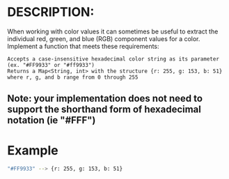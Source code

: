 # DESCRIPTION:
When working with color values it can sometimes be useful to extract the individual red, green, and blue (RGB) component values for a color. Implement a function that meets these requirements:

    Accepts a case-insensitive hexadecimal color string as its parameter (ex. "#FF9933" or "#ff9933")
    Returns a Map<String, int> with the structure {r: 255, g: 153, b: 51} where r, g, and b range from 0 through 255

## Note: your implementation does not need to support the shorthand form of hexadecimal notation (ie "#FFF")


# Example
```bash
"#FF9933" --> {r: 255, g: 153, b: 51}
```
